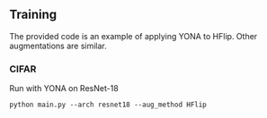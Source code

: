 ## Training
The provided code is an example of applying YONA to HFlip. Other augmentations are similar. 


### CIFAR
Run with YONA on ResNet-18
```
python main.py --arch resnet18 --aug_method HFlip
```
